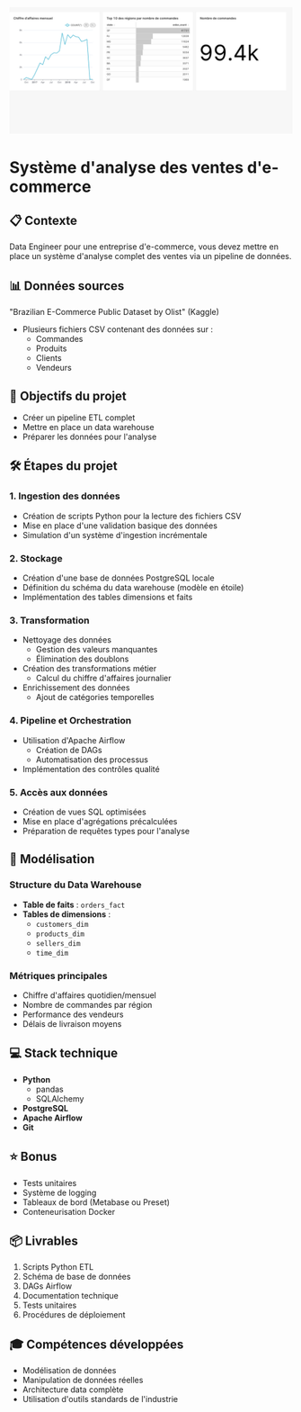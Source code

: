![Dashboard E-commerce](dashboard_ecommerce.jpg)

# Système d'analyse des ventes d'e-commerce

## 📋 Contexte
Data Engineer pour une entreprise d'e-commerce, vous devez mettre en place un système d'analyse complet des ventes via un pipeline de données.

## 📊 Données sources
"Brazilian E-Commerce Public Dataset by Olist" (Kaggle)
* Plusieurs fichiers CSV contenant des données sur :
  * Commandes
  * Produits
  * Clients
  * Vendeurs

## 🎯 Objectifs du projet
* Créer un pipeline ETL complet
* Mettre en place un data warehouse
* Préparer les données pour l'analyse

## 🛠 Étapes du projet

### 1. Ingestion des données
* Création de scripts Python pour la lecture des fichiers CSV
* Mise en place d'une validation basique des données
* Simulation d'un système d'ingestion incrémentale

### 2. Stockage
* Création d'une base de données PostgreSQL locale
* Définition du schéma du data warehouse (modèle en étoile)
* Implémentation des tables dimensions et faits

### 3. Transformation
* Nettoyage des données
  * Gestion des valeurs manquantes
  * Élimination des doublons
* Création des transformations métier
  * Calcul du chiffre d'affaires journalier
* Enrichissement des données
  * Ajout de catégories temporelles

### 4. Pipeline et Orchestration
* Utilisation d'Apache Airflow
  * Création de DAGs
  * Automatisation des processus
* Implémentation des contrôles qualité

### 5. Accès aux données
* Création de vues SQL optimisées
* Mise en place d'agrégations précalculées
* Préparation de requêtes types pour l'analyse

## 📐 Modélisation

### Structure du Data Warehouse
* **Table de faits** : `orders_fact`
* **Tables de dimensions** :
  * `customers_dim`
  * `products_dim`
  * `sellers_dim`
  * `time_dim`

### Métriques principales
* Chiffre d'affaires quotidien/mensuel
* Nombre de commandes par région
* Performance des vendeurs
* Délais de livraison moyens

## 💻 Stack technique
* **Python**
  * pandas
  * SQLAlchemy
* **PostgreSQL**
* **Apache Airflow**
* **Git**

## ⭐ Bonus
* Tests unitaires
* Système de logging
* Tableaux de bord (Metabase ou Preset)
* Conteneurisation Docker

## 📦 Livrables
1. Scripts Python ETL
2. Schéma de base de données
3. DAGs Airflow
4. Documentation technique
5. Tests unitaires
6. Procédures de déploiement

## 🎓 Compétences développées
* Modélisation de données
* Manipulation de données réelles
* Architecture data complète
* Utilisation d'outils standards de l'industrie